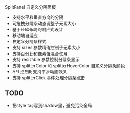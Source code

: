 SplitPanel 自定义分隔面板


- 支持水平和垂直方向的分隔
- 可拖拽分隔条动态调整子元素大小
- 基于Flex布局的响应式设计
- 移动端自适应
- 自定义分隔条样式
- 支持 sizes 参数精确控制子元素大小
- 支持百分比和像素值混合使用
- 支持 resizable 参数控制分隔条显示
- 支持 splitterColor 和 splitterHoverColor 自定义分隔条颜色
- API 控制时支持平滑动画效果
- 支持 splitterClick 事件处理分隔条点击


## TODO

- 把style tag写到shadow里，避免污染全局